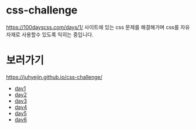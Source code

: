 # css-challenge

https://100dayscss.com/days/1/ 사이트에 있는 css 문제를 해결해가며 css를 자유자재로 사용할수 있도록 익히는 중입니다.

# 보러가기
https://juhyejin.github.io/css-challenge/

* <a href="https://github.com/juhyejin/css-challenge/tree/main/day1#readme">day1</a>
* <a href="https://github.com/juhyejin/css-challenge/tree/main/day2#readme">day2</a>
* <a href="https://github.com/juhyejin/css-challenge/tree/main/day3#readme">day3</a>
* <a href="https://github.com/juhyejin/css-challenge/tree/main/day4#readme">day4</a>
* <a href="https://github.com/juhyejin/css-challenge/tree/main/day5#readme">day5</a>
* <a href="https://github.com/juhyejin/css-challenge/tree/main/day6#readme">day6</a>
